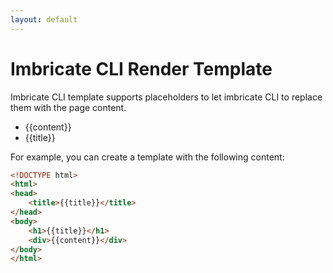 ```yaml
---
layout: default
---
```


# Imbricate CLI Render Template

Imbricate CLI template supports placeholders to let imbricate CLI to replace them with the page content. 

- {{content}}
- {{title}}

For example, you can create a template with the following content:

```html
<!DOCTYPE html>
<html>
<head>
    <title>{{title}}</title>
</head>
<body>
    <h1>{{title}}</h1>
    <div>{{content}}</div>
</body>
</html>
```
